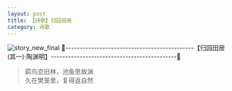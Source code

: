 ```yaml
---
layout: post
title: 【诗歌】归园田居
category: 诗歌
---
```

![story_new_final](http://s1r3itzmh.hd-bkt.clouddn.com/img/story_new_final_0322.png)
🍑---------------------------------------------【归园田居(其一)·陶渊明】--------------------------------------------🍑
>羁鸟恋旧林，池鱼思故渊<br/>
>久在樊笼里，复得返自然<br/>


